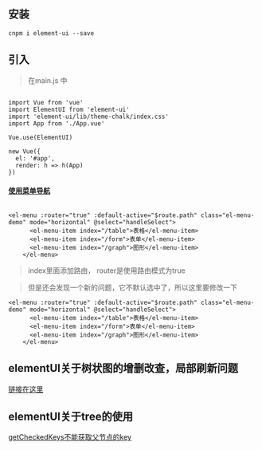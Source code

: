 ## 安装
```
cnpm i element-ui --save
```

## 引入

> 在main.js 中

```

import Vue from 'vue'
import ElementUI from 'element-ui'
import 'element-ui/lib/theme-chalk/index.css'
import App from './App.vue'

Vue.use(ElementUI)

new Vue({
  el: '#app',
  render: h => h(App)
})
```

#### [使用菜单导航](https://segmentfault.com/a/1190000007810151)

```

<el-menu :router="true" :default-active="$route.path" class="el-menu-demo" mode="horizontal" @select="handleSelect">
      <el-menu-item index="/table">表格</el-menu-item>
      <el-menu-item index="/form">表单</el-menu-item>
      <el-menu-item index="/graph">图形</el-menu-item>
    </el-menu>
```
> index里面添加路由，  router是使用路由模式为true

> 但是还会发现一个新的问题，它不默认选中了，所以这里要修改一下

```
<el-menu :router="true" :default-active="$route.path" class="el-menu-demo" mode="horizontal" @select="handleSelect">
      <el-menu-item index="/table">表格</el-menu-item>
      <el-menu-item index="/form">表单</el-menu-item>
      <el-menu-item index="/graph">图形</el-menu-item>
    </el-menu>
```
## elementUI关于树状图的增删改查，局部刷新问题

[链接在这里](https://segmentfault.com/a/1190000011574698)


## elementUI关于tree的使用

[getCheckedKeys不能获取父节点的key](https://segmentfault.com/q/1010000012345769/a-1020000012347029)
